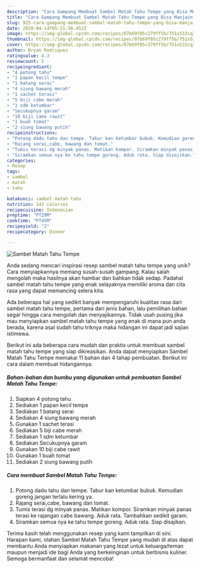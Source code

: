```yaml
---
description: "Cara Gampang Membuat Sambel Matah Tahu Tempe yang Bisa Manjain Lidah"
title: "Cara Gampang Membuat Sambel Matah Tahu Tempe yang Bisa Manjain Lidah"
slug: 925-cara-gampang-membuat-sambel-matah-tahu-tempe-yang-bisa-manjain-lidah
date: 2020-04-14T05:51:56.451Z
image: https://img-global.cpcdn.com/recipes/07b69f05c279ff5b/751x532cq70/sambel-matah-tahu-tempe-foto-resep-utama.jpg
thumbnail: https://img-global.cpcdn.com/recipes/07b69f05c279ff5b/751x532cq70/sambel-matah-tahu-tempe-foto-resep-utama.jpg
cover: https://img-global.cpcdn.com/recipes/07b69f05c279ff5b/751x532cq70/sambel-matah-tahu-tempe-foto-resep-utama.jpg
author: Bryan Rodriquez
ratingvalue: 4.3
reviewcount: 5
recipeingredient:
- "4 potong tahu"
- "1 papan kecil tempe"
- "1 batang serai"
- "4 siung bawang merah"
- "1 sachet terasi"
- "5 biji cabe merah"
- "1 sdm ketumbar"
- "Secukupnya garam"
- "10 biji cabe rawit"
- "1 buah tomat"
- "2 siung bawang putih"
recipeinstructions:
- "Potong dadu tahu dan tempe. Tabur kan ketumbar bubuk. Kemudian goreng jangan terlalu kering ya."
- "Rajang serai,cabe, bawang dan tomat."
- "Tumis terasi dg minyak panas. Matikan kompor. Siramkan minyak panas terasi ke rajangan cabe bawang. Aduk rata. Tambahkan sedikit garam."
- "Siramkan semua nya ke tahu tempe goreng. Aduk rata. Siap disajikan."
categories:
- Resep
tags:
- sambel
- matah
- tahu

katakunci: sambel matah tahu 
nutrition: 143 calories
recipecuisine: Indonesian
preptime: "PT29M"
cooktime: "PT45M"
recipeyield: "2"
recipecategory: Dinner

---
```



![Sambel Matah Tahu Tempe](https://img-global.cpcdn.com/recipes/07b69f05c279ff5b/751x532cq70/sambel-matah-tahu-tempe-foto-resep-utama.jpg)

Anda sedang mencari inspirasi resep sambel matah tahu tempe yang unik? Cara menyiapkannya memang susah-susah gampang. Kalau salah mengolah maka hasilnya akan hambar dan bahkan tidak sedap. Padahal sambel matah tahu tempe yang enak selayaknya memiliki aroma dan cita rasa yang dapat memancing selera kita.



Ada beberapa hal yang sedikit banyak mempengaruhi kualitas rasa dari sambel matah tahu tempe, pertama dari jenis bahan, lalu pemilihan bahan segar hingga cara mengolah dan menyajikannya. Tidak usah pusing jika mau menyiapkan sambel matah tahu tempe yang enak di mana pun anda berada, karena asal sudah tahu triknya maka hidangan ini dapat jadi sajian istimewa.


Berikut ini ada beberapa cara mudah dan praktis untuk membuat sambel matah tahu tempe yang siap dikreasikan. Anda dapat menyiapkan Sambel Matah Tahu Tempe memakai 11 bahan dan 4 tahap pembuatan. Berikut ini cara dalam membuat hidangannya.

<!--inarticleads1-->

##### Bahan-bahan dan bumbu yang digunakan untuk pembuatan Sambel Matah Tahu Tempe:

1. Siapkan 4 potong tahu
1. Sediakan 1 papan kecil tempe
1. Sediakan 1 batang serai
1. Sediakan 4 siung bawang merah
1. Gunakan 1 sachet terasi
1. Sediakan 5 biji cabe merah
1. Sediakan 1 sdm ketumbar
1. Sediakan Secukupnya garam
1. Gunakan 10 biji cabe rawit
1. Gunakan 1 buah tomat
1. Sediakan 2 siung bawang putih




<!--inarticleads2-->

##### Cara membuat Sambel Matah Tahu Tempe:

1. Potong dadu tahu dan tempe. Tabur kan ketumbar bubuk. Kemudian goreng jangan terlalu kering ya.
1. Rajang serai,cabe, bawang dan tomat.
1. Tumis terasi dg minyak panas. Matikan kompor. Siramkan minyak panas terasi ke rajangan cabe bawang. Aduk rata. Tambahkan sedikit garam.
1. Siramkan semua nya ke tahu tempe goreng. Aduk rata. Siap disajikan.




Terima kasih telah menggunakan resep yang kami tampilkan di sini. Harapan kami, olahan Sambel Matah Tahu Tempe yang mudah di atas dapat membantu Anda menyiapkan makanan yang lezat untuk keluarga/teman maupun menjadi ide bagi Anda yang berkeinginan untuk berbisnis kuliner. Semoga bermanfaat dan selamat mencoba!
